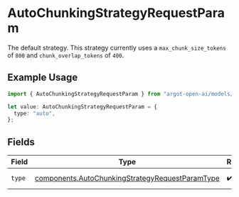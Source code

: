 # AutoChunkingStrategyRequestParam

The default strategy. This strategy currently uses a `max_chunk_size_tokens` of `800` and `chunk_overlap_tokens` of `400`.

## Example Usage

```typescript
import { AutoChunkingStrategyRequestParam } from "argot-open-ai/models/components";

let value: AutoChunkingStrategyRequestParam = {
  type: "auto",
};
```

## Fields

| Field                                                                                                              | Type                                                                                                               | Required                                                                                                           | Description                                                                                                        |
| ------------------------------------------------------------------------------------------------------------------ | ------------------------------------------------------------------------------------------------------------------ | ------------------------------------------------------------------------------------------------------------------ | ------------------------------------------------------------------------------------------------------------------ |
| `type`                                                                                                             | [components.AutoChunkingStrategyRequestParamType](../../models/components/autochunkingstrategyrequestparamtype.md) | :heavy_check_mark:                                                                                                 | Always `auto`.                                                                                                     |
